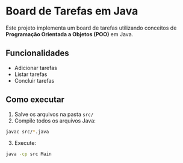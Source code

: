 # Board de Tarefas em Java

Este projeto implementa um board de tarefas utilizando conceitos de **Programação Orientada a Objetos (POO)** em Java.

## Funcionalidades
- Adicionar tarefas
- Listar tarefas
- Concluir tarefas

## Como executar
1. Salve os arquivos na pasta `src/`
2. Compile todos os arquivos Java:
```bash
javac src/*.java
```
3. Execute:
```bash
java -cp src Main
```
